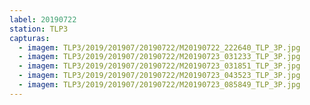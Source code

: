 ```yaml
---
label: 20190722
station: TLP3
capturas:
  - imagem: TLP3/2019/201907/20190722/M20190722_222640_TLP_3P.jpg
  - imagem: TLP3/2019/201907/20190722/M20190723_031233_TLP_3P.jpg
  - imagem: TLP3/2019/201907/20190722/M20190723_031851_TLP_3P.jpg
  - imagem: TLP3/2019/201907/20190722/M20190723_043523_TLP_3P.jpg
  - imagem: TLP3/2019/201907/20190722/M20190723_085849_TLP_3P.jpg
---
```

